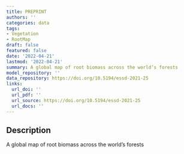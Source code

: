 ```yaml
---
title: PREPRINT
authors: ''
categories: data
tags:
- Vegetation
- RootMap
draft: false
featured: false
date: '2022-04-21'
lastmod: '2022-04-21'
summary: A global map of root biomass across the world’s forests
model_repository: ''
data_repository: https://doi.org/10.5194/essd-2021-25
links:
  url_doi: ''
  url_pdf: ''
  url_source: https://doi.org/10.5194/essd-2021-25
  url_docs: ''
---
```


## Description

A global map of root biomass across the world’s forests

